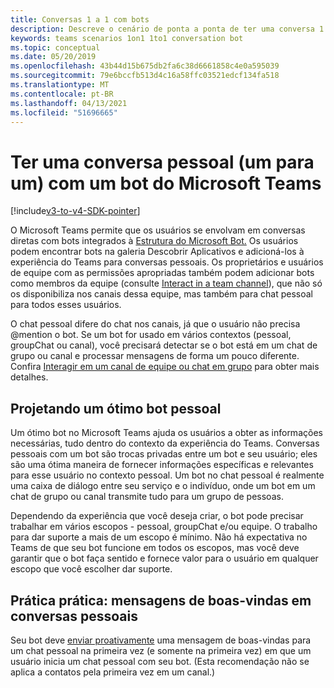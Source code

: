 ```yaml
---
title: Conversas 1 a 1 com bots
description: Descreve o cenário de ponta a ponta de ter uma conversa 1 a 1 com um bot no Microsoft Teams
keywords: teams scenarios 1on1 1to1 conversation bot
ms.topic: conceptual
ms.date: 05/20/2019
ms.openlocfilehash: 43b44d15b675db2fa6c38d6661858c4e0a595039
ms.sourcegitcommit: 79e6bccfb513d4c16a58ffc03521edcf134fa518
ms.translationtype: MT
ms.contentlocale: pt-BR
ms.lasthandoff: 04/13/2021
ms.locfileid: "51696665"
---
```

# <a name="have-a-personal-one-on-one-conversation-with-a-microsoft-teams-bot"></a>Ter uma conversa pessoal (um para um) com um bot do Microsoft Teams

[!include[v3-to-v4-SDK-pointer](~/includes/v3-to-v4-pointer-bots.md)]

O Microsoft Teams permite que os usuários se envolvam em conversas diretas com bots integrados à [Estrutura do Microsoft Bot.](/azure/bot-service/?view=azure-bot-service-3.0&preserve-view=true) Os usuários podem encontrar bots na galeria Descobrir Aplicativos e adicioná-los à experiência do Teams para conversas pessoais. Os proprietários e usuários de equipe com as permissões apropriadas também podem adicionar bots como membros da equipe (consulte [Interact in a team channel](~/resources/bot-v3/bot-conversations/bots-conv-channel.md)), que não só os disponibiliza nos canais dessa equipe, mas também para chat pessoal para todos esses usuários.

O chat pessoal difere do chat nos canais, já que o usuário não precisa @mention o bot. Se um bot for usado em vários contextos (pessoal, groupChat ou canal), você precisará detectar se o bot está em um chat de grupo ou canal e processar mensagens de forma um pouco diferente. Confira [Interagir em um canal de equipe ou chat em grupo](~/resources/bot-v3/bot-conversations/bots-conv-proactive.md) para obter mais detalhes.

## <a name="designing-a-great-personal-bot"></a>Projetando um ótimo bot pessoal

Um ótimo bot no Microsoft Teams ajuda os usuários a obter as informações necessárias, tudo dentro do contexto da experiência do Teams. Conversas pessoais com um bot são trocas privadas entre um bot e seu usuário; eles são uma ótima maneira de fornecer informações específicas e relevantes para esse usuário no contexto pessoal. Um bot no chat pessoal é realmente uma caixa de diálogo entre seu serviço e o indivíduo, onde um bot em um chat de grupo ou canal transmite tudo para um grupo de pessoas.

Dependendo da experiência que você deseja criar, o bot pode precisar trabalhar em vários escopos - pessoal, groupChat e/ou equipe. O trabalho para dar suporte a mais de um escopo é mínimo. Não há expectativa no Teams de que seu bot funcione em todos os escopos, mas você deve garantir que o bot faça sentido e fornece valor para o usuário em qualquer escopo que você escolher dar suporte.

## <a name="best-practice-welcome-messages-in-personal-conversations"></a>Prática prática: mensagens de boas-vindas em conversas pessoais

Seu bot deve [enviar proativamente](~/resources/bot-v3/bot-conversations/bots-conv-proactive.md) uma mensagem de boas-vindas para um chat pessoal na primeira vez (e somente na primeira vez) em que um usuário inicia um chat pessoal com seu bot. (Esta recomendação não se aplica a contatos pela primeira vez em um canal.)
